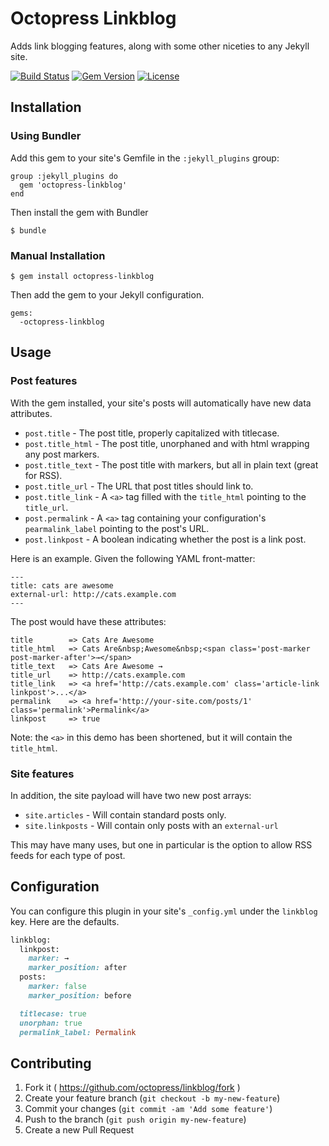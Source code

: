 # Octopress Linkblog

Adds link blogging features, along with some other niceties to any Jekyll site.

[![Build Status](https://travis-ci.org/octopress/linkblog.svg)](https://travis-ci.org/octopress/linkblog)
[![Gem Version](http://img.shields.io/gem/v/octopress-linkblog.svg)](https://rubygems.org/gems/octopress-linkblog)
[![License](http://img.shields.io/:license-mit-blue.svg)](http://octopress.mit-license.org)

## Installation

### Using Bundler

Add this gem to your site's Gemfile in the `:jekyll_plugins` group:

    group :jekyll_plugins do
      gem 'octopress-linkblog'
    end

Then install the gem with Bundler

    $ bundle

### Manual Installation

    $ gem install octopress-linkblog

Then add the gem to your Jekyll configuration.

    gems:
      -octopress-linkblog

## Usage

### Post features

With the gem installed, your site's posts will automatically have new data attributes.

- `post.title` - The post title, properly capitalized with titlecase.
- `post.title_html` - The post title, unorphaned and with html wrapping any post markers. 
- `post.title_text` - The post title with markers, but all in plain text (great for RSS).
- `post.title_url` - The URL that post titles should link to.
- `post.title_link` - A `<a>` tag filled with the `title_html` pointing to the `title_url`.
- `post.permalink` - A `<a>` tag containing your configuration's `pearmalink_label` pointing to the post's URL.
- `post.linkpost` - A boolean indicating whether the post is a link post.

Here is an example. Given the following YAML front-matter:

```
---
title: cats are awesome
external-url: http://cats.example.com
---
```

The post would have these attributes:

```
title        => Cats Are Awesome
title_html   => Cats Are&nbsp;Awesome&nbsp;<span class='post-marker post-marker-after'>→</span>
title_text   => Cats Are Awesome →
title_url    => http://cats.example.com
title_link   => <a href='http://cats.example.com' class='article-link linkpost'>...</a>
permalink    => <a href='http://your-site.com/posts/1' class='permalink'>Permalink</a>
linkpost     => true
```

Note: the `<a>` in this demo has been shortened, but it will contain the `title_html`.


### Site features

In addition, the site payload will have two new post arrays:

- `site.articles` - Will contain standard posts only.
- `site.linkposts` - Will contain only posts with an `external-url`

This may have many uses, but one in particular is the option to allow RSS feeds for each type
of post.

## Configuration

You can configure this plugin in your site's `_config.yml` under the `linkblog` key. Here are the defaults.

```ruby
linkblog:
  linkpost:
    marker: →
    marker_position: after
  posts:
    marker: false
    marker_position: before

  titlecase: true
  unorphan: true
  permalink_label: Permalink
```

## Contributing

1. Fork it ( https://github.com/octopress/linkblog/fork )
2. Create your feature branch (`git checkout -b my-new-feature`)
3. Commit your changes (`git commit -am 'Add some feature'`)
4. Push to the branch (`git push origin my-new-feature`)
5. Create a new Pull Request

